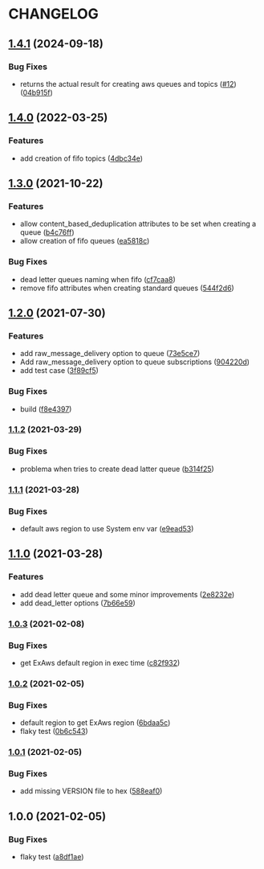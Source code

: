 # CHANGELOG

## [1.4.1](https://github.com/petlove/ex_aws_configurator/compare/v1.4.0...v1.4.1) (2024-09-18)

### Bug Fixes

* returns the actual result for creating aws queues and topics ([#12](https://github.com/petlove/ex_aws_configurator/issues/12)) ([04b915f](https://github.com/petlove/ex_aws_configurator/commit/04b915fedc17b1122e7880f75915d7ac5d164ce5))

## [1.4.0](https://github.com/marciotoze/ex_aws_configurator/compare/v1.3.0...v1.4.0) (2022-03-25)


### Features

* add creation of fifo topics ([4dbc34e](https://github.com/marciotoze/ex_aws_configurator/commit/4dbc34e9f9bdbc8bb41ee0f7f77f1e74562a888f))

## [1.3.0](https://github.com/marciotoze/ex_aws_configurator/compare/v1.2.0...v1.3.0) (2021-10-22)


### Features

* allow content_based_deduplication attributes to be set when creating a queue ([b4c76ff](https://github.com/marciotoze/ex_aws_configurator/commit/b4c76ffedc5c97fe5277872773301d9f2b0951dc))
* allow creation of fifo queues ([ea5818c](https://github.com/marciotoze/ex_aws_configurator/commit/ea5818c5a7db15651f843a16483b0517362ba5e7))


### Bug Fixes

* dead letter queues naming when fifo ([cf7caa8](https://github.com/marciotoze/ex_aws_configurator/commit/cf7caa8321b811730dcc760299bfcc20a365aca0))
* remove fifo attributes when creating standard queues ([544f2d6](https://github.com/marciotoze/ex_aws_configurator/commit/544f2d69ac5bbe48ea76c6e1dcd62c8d37a1c573))

## [1.2.0](https://github.com/marciotoze/ex_aws_configurator/compare/v1.1.2...v1.2.0) (2021-07-30)


### Features

* add raw_message_delivery option to queue ([73e5ce7](https://github.com/marciotoze/ex_aws_configurator/commit/73e5ce7a01928bb11b5154831c82310eaf53ad49))
* Add raw_message_delivery option to queue subscriptions ([904220d](https://github.com/marciotoze/ex_aws_configurator/commit/904220da54808a845596fe429982351e0735e9cf))
* add test case ([3f89cf5](https://github.com/marciotoze/ex_aws_configurator/commit/3f89cf53f9b483542ea2d2e9200941c86a390140))


### Bug Fixes

* build ([f8e4397](https://github.com/marciotoze/ex_aws_configurator/commit/f8e43975e62a6b233bd4bc78074fe2a207a32e3a))

### [1.1.2](https://github.com/marciotoze/ex_aws_configurator/compare/v1.1.1...v1.1.2) (2021-03-29)


### Bug Fixes

* problema when tries to create dead latter queue ([b314f25](https://github.com/marciotoze/ex_aws_configurator/commit/b314f2544709f3fa9b16b3d568c5025e5a92c895))

### [1.1.1](https://github.com/marciotoze/ex_aws_configurator/compare/v1.1.0...v1.1.1) (2021-03-28)


### Bug Fixes

* default aws region to use System env var ([e9ead53](https://github.com/marciotoze/ex_aws_configurator/commit/e9ead53a6438ea147787fdaa30ddda5c9fb81b97))

## [1.1.0](https://github.com/marciotoze/ex_aws_configurator/compare/v1.0.3...v1.1.0) (2021-03-28)


### Features

* add dead letter queue and some minor improvements ([2e8232e](https://github.com/marciotoze/ex_aws_configurator/commit/2e8232e07cd742a6deb1504bb09f4844ca8cd3d1))
* add dead_letter options ([7b66e59](https://github.com/marciotoze/ex_aws_configurator/commit/7b66e59b82126e04986181f3a694d7c086ff9b75))

### [1.0.3](https://github.com/marciotoze/ex_aws_configurator/compare/v1.0.2...v1.0.3) (2021-02-08)


### Bug Fixes

* get ExAws default region in exec time ([c82f932](https://github.com/marciotoze/ex_aws_configurator/commit/c82f932113a399f414988199cbac2934fdabe98a))

### [1.0.2](https://github.com/marciotoze/ex_aws_configurator/compare/v1.0.1...v1.0.2) (2021-02-05)


### Bug Fixes

* default region to get ExAws region ([6bdaa5c](https://github.com/marciotoze/ex_aws_configurator/commit/6bdaa5c881ca93691c756f918c618204f1a8623c))
* flaky test ([0b6c543](https://github.com/marciotoze/ex_aws_configurator/commit/0b6c543fb2e1d6373b2e040b5918afa43a0b8266))

### [1.0.1](https://github.com/marciotoze/ex_aws_configurator/compare/v1.0.0...v1.0.1) (2021-02-05)


### Bug Fixes

* add missing VERSION file to hex ([588eaf0](https://github.com/marciotoze/ex_aws_configurator/commit/588eaf072aa281cce536d676f77b8f3b3b9108d5))

## 1.0.0 (2021-02-05)


### Bug Fixes

* flaky test ([a8df1ae](https://github.com/marciotoze/ex_aws_configurator/commit/a8df1ae06352d579213116e291c3cf95a8bd1da0))
